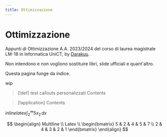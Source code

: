 ```yaml
---
title: Ottimizzazione
---
```

# Ottimizzazione

Appunti di Ottimizzazione  A.A. 2023/2024 del corso di laurea magistrale LM-18 in Informatica UniCT, by [Darakuu](https://github.com/Darakuu). 

Non intendono e non vogliono sostituire libri, slide ufficiali e quant'altro. 

Questa pagina funge da indice.

wip


> [!def] test callouts personalizzati
> Contents


> [!application] 
> Contents

$inline latex \int _{2}^\infty 5x_{2}\, dx$

$$
\begin{align}
Multiline \\
Latex \\
\begin{bmatrix}
5  & 2 & 4 & 5 & 7 \\
2 & 4 & 3  & 2 & 1
\end{bmatrix}
\end{align}
$$